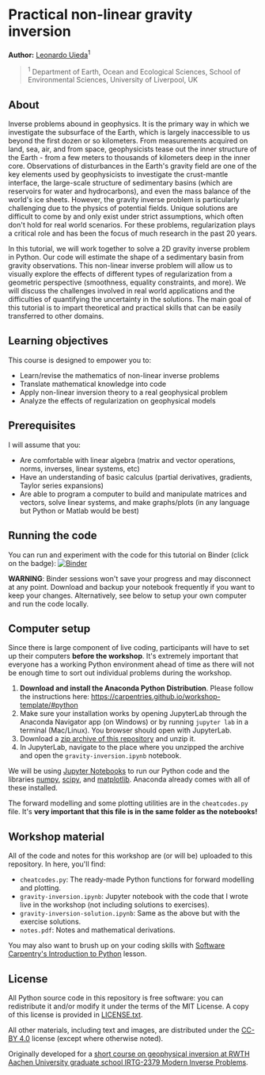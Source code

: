 # Practical non-linear gravity inversion

**Author:** [Leonardo Uieda](https://www.leouieda.com/)<sup>1</sup>

> <sup>1</sup> Department of Earth, Ocean and Ecological Sciences,
> School of Environmental Sciences, University of Liverpool, UK

## About

Inverse problems abound in geophysics.
It is the primary way in which we investigate the subsurface of the Earth,
which is largely inaccessible to us beyond the first dozen or so kilometers.
From measurements acquired on land, sea, air, and from space, geophysicists
tease out the inner structure of the Earth - from a few meters to thousands of
kilometers deep in the inner core.
Observations of disturbances in the Earth's gravity field are one of the key
elements used by geophysicists to investigate the crust-mantle interface, the
large-scale structure of sedimentary basins (which are reservoirs for water and
hydrocarbons), and even the mass balance of the world's ice sheets.
However, the gravity inverse problem is particularly challenging due to the
physics of potential fields.
Unique solutions are difficult to come by and only exist under strict
assumptions, which often don't hold for real world scenarios.
For these problems, regularization plays a critical role and has been the focus
of much research in the past 20 years.

In this tutorial, we will work together to solve a 2D gravity inverse problem
in Python.
Our code will estimate the shape of a sedimentary basin from gravity
observations.
This non-linear inverse problem will allow us to visually explore the effects
of different types of regularization from a geometric perspective (smoothness,
equality constraints, and more).
We will discuss the challenges involved in real world applications and the
difficulties of quantifying the uncertainty in the solutions.
The main goal of this tutorial is to impart theoretical and practical
skills that can be easily transferred to other domains.

## Learning objectives

This course is designed to empower you to:

* Learn/revise the mathematics of non-linear inverse problems
* Translate mathematical knowledge into code
* Apply non-linear inversion theory to a real geophysical problem
* Analyze the effects of regularization on geophysical models

## Prerequisites

I will assume that you:

* Are comfortable with linear algebra (matrix and vector operations,
  norms, inverses, linear systems, etc)
* Have an understanding of basic calculus (partial derivatives, gradients,
  Taylor series expansions)
* Are able to program a computer to build and manipulate matrices and
  vectors, solve linear systems, and make graphs/plots (in any language
  but Python or Matlab would be best)

## Running the code

You can run and experiment with the code for this tutorial
on Binder (click on the badge): 
[![Binder](https://mybinder.org/badge_logo.svg)](https://mybinder.org/v2/gh/GeophysicsLibrary/non-linear-gravity-inversion/HEAD)

**WARNING**: Binder sessions won't save your progress and may 
disconnect at any point. Download and backup your notebook 
frequently if you want to keep your changes.
Alternatively, see below to setup your own computer and run 
the code locally.

## Computer setup

Since there is large component of live coding, participants will
have to set up their computers **before the workshop**. It's
extremely important that everyone has a working Python environment
ahead of time as there will not be enough time to sort out
individual problems during the workshop.

1. **Download and install the Anaconda Python Distribution**.
   Please follow the instructions here:
   https://carpentries.github.io/workshop-template/#python
1. Make sure your installation works by opening JupyterLab through
   the Anaconda Navigator app (on Windows) or by running
   `jupyter lab` in a terminal (Mac/Linux). You browser should
   open with JupyterLab.
1. Download a [zip archive of this repository](https://github.com/GeophysicsLibrary/non-linear-gravity-inversion/archive/refs/heads/main.zip)
   and unzip it.
1. In JupyterLab, navigate to the place where you unzipped the archive
   and open the `gravity-inversion.ipynb` notebook.
  
We will be using [Jupyter Notebooks](https://jupyter.org/) to run our
Python code and the libraries [numpy](https://numpy.org/),
[scipy](https://www.scipy.org/), and [matplotlib](https://matplotlib.org/).
Anaconda already comes with all of these installed.

The forward modelling and some plotting utilities are in the 
`cheatcodes.py` file. It's **very important that this file is in the
same folder as the notebooks!**

## Workshop material

All of the code and notes for this workshop are (or will be) uploaded
to this repository. In here, you'll find:

* `cheatcodes.py`: The ready-made Python functions for forward modelling and
  plotting.
* `gravity-inversion.ipynb`: Jupyter notebook with the code that I wrote live
  in the workshop (not including solutions to exercises).
* `gravity-inversion-solution.ipynb`: Same as the above but with the exercise
  solutions.
* `notes.pdf`: Notes and mathematical derivations.

You may also want to brush up on your coding skills with 
[Software Carpentry's Introduction to Python](https://swcarpentry.github.io/python-novice-inflammation/)
lesson.

## License

All Python source code in this repository is free software: you can
redistribute it and/or modify it under the terms of the MIT License. A copy of
this license is provided in [LICENSE.txt](LICENSE.txt).

All other materials, including text and images, are distributed under the
[CC-BY 4.0](https://creativecommons.org/licenses/by/4.0/)
license (except where otherwise noted).

Originally developed for a
[short course on geophysical inversion at RWTH Aachen University graduate school IRTG-2379 Modern Inverse Problems](https://github.com/compgeolab/2020-aachen-inverse-problems).
